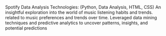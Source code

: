 
Spotify Data Analysis
Technologies: (Python, Data Analysis, HTML, CSS)
An insightful exploration into the world of music listening habits and trends. related to music preferences and trends over time. Leveraged data mining techniques and predictive analytics to uncover patterns, insights, and potential predictions
